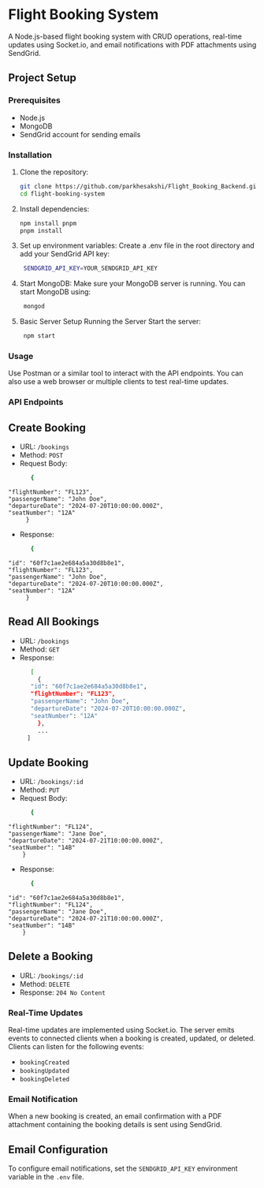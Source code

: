 # Flight Booking System

A Node.js-based flight booking system with CRUD operations, real-time updates using Socket.io, and email notifications with PDF attachments using SendGrid.

## Project Setup

### Prerequisites

- Node.js
- MongoDB
- SendGrid account for sending emails

### Installation

1. Clone the repository:

   ```sh
   git clone https://github.com/parkhesakshi/Flight_Booking_Backend.git
   cd flight-booking-system

2. Install dependencies:
   ```sh
   npm install pnpm
   pnpm install

3. Set up environment variables:
Create a .env file in the root directory and add your SendGrid API key:
   ```sh
    SENDGRID_API_KEY=YOUR_SENDGRID_API_KEY

4. Start MongoDB:
Make sure your MongoDB server is running. You can start MongoDB using:
   ```sh
    mongod

5. Basic Server Setup
Running the Server
Start the server:
   ```sh
    npm start

### Usage
Use Postman or a similar tool to interact with the API endpoints. You can also use a web browser or multiple clients to test real-time updates.

### API Endpoints
## Create Booking
   * URL: `/bookings`
   * Method: `POST`
   * Request Body:
     ```sh
        {
    "flightNumber": "FL123",
    "passengerName": "John Doe",
    "departureDate": "2024-07-20T10:00:00.000Z",
    "seatNumber": "12A" 
         }

   * Response:
     ```sh
        {
    "id": "60f7c1ae2e684a5a30d8b8e1",
    "flightNumber": "FL123",
    "passengerName": "John Doe",
    "departureDate": "2024-07-20T10:00:00.000Z",
    "seatNumber": "12A" 
         }

## Read All Bookings
   * URL: `/bookings`
   * Method: `GET`
   * Response:
     ```sh
        [
          {
        "id": "60f7c1ae2e684a5a30d8b8e1",
        "flightNumber": "FL123",
        "passengerName": "John Doe",
        "departureDate": "2024-07-20T10:00:00.000Z",
        "seatNumber": "12A"
          },
          ...
       ]

## Update Booking
   * URL: `/bookings/:id`
   * Method: `PUT`
   * Request Body:
     ```sh
        {
    "flightNumber": "FL124",
    "passengerName": "Jane Doe",
    "departureDate": "2024-07-21T10:00:00.000Z",
    "seatNumber": "14B"
        }

   * Response:
     ```sh
        {
    "id": "60f7c1ae2e684a5a30d8b8e1",
    "flightNumber": "FL124",
    "passengerName": "Jane Doe",
    "departureDate": "2024-07-21T10:00:00.000Z",
    "seatNumber": "14B"
        }

## Delete a Booking
   * URL: `/bookings/:id`
   * Method: `DELETE`
   * Response: `204 No Content`

### Real-Time Updates
Real-time updates are implemented using Socket.io. The server emits events to connected clients when a booking is created, updated, or deleted. Clients can listen for the following events:
   * `bookingCreated`
   * `bookingUpdated`
   * `bookingDeleted`

### Email Notification
When a new booking is created, an email confirmation with a PDF attachment containing the booking details is sent using SendGrid.

## Email Configuration
To configure email notifications, set the `SENDGRID_API_KEY` environment variable in the `.env` file.
   

